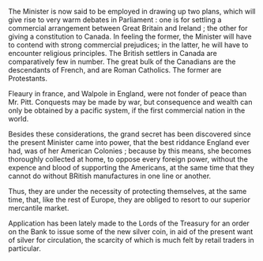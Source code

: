 The Minister is now said to be employed in drawing up two plans, which will give rise to very warm debates in Parliament : one is for settling a commercial arrangement between Great Britain and Ireland ; the other for giving a constitution to Canada. In feeling the former, the Minister will have to contend with strong commercial prejudices; in the latter, he will have to encounter religious principles. The British settlers in Canada are comparatively few in number. The great bulk of the Canadians are the descendants of French, and are Roman Catholics. The former are Protestants.Fleaury in france, and Walpole in England, were not fonder of peace than Mr. Pitt. Conquests may be made by war, but consequence and wealth can only be obtained by a pacific system, if the first commercial nation in the world.Besides these considerations, the grand secret has been discovered since the present Minister came into power, that the best riddance England ever had, was of her American Colonies ; because by this means, she becomes thoroughly collected at home, to oppose every foreign power, without the expence and blood of supporting the Americans, at the same time that they cannot do without BRitish manufactures in one line or another.Thus, they are under the necessity of protecting themselves, at the same time, that, like the rest of Europe, they are obliged to resort to our superior mercantile market.Application has been lately made to the Lords of the Treasury for an order on the Bank to issue some of the new silver coin, in aid of the present want of silver for circulation, the scarcity of which is much felt by retail traders in particular.